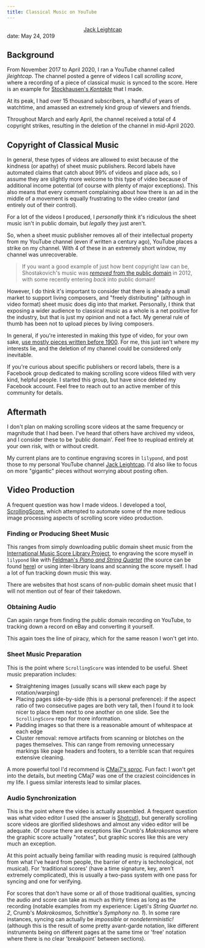 ```yaml
---
title: Classical Music on YouTube
---
```

<center><a href="../../index.html">Jack Leightcap</a></center>
date: May 24, 2019

## Background
From November 2017 to April 2020, I ran a YouTube channel called *jleightcap*.
The channel posted a genre of videos I call *scrolling score*, where a recording
of a piece of classical music is synced to the score.
Here is an example for [Stockhausen's *Kontakte*](https://youtu.be/l_UHaulsw3M)
that I made.

At its peak, I had over 15 thousand subscribers, a handful of years of
watchtime, and amassed an extremely kind group of viewers and friends.

Throughout March and early April, the channel received a total of 4 copyright strikes,
resulting in the deletion of the channel in mid-April 2020.

## Copyright of Classical Music
In general, these types of videos are allowed to exist because of the kindness
(or apathy) of sheet music publishers.
Record labels have automated claims that catch about 99% of videos and
place ads, so I assume they are slightly more welcome to this type of video
because of additional income potential (of
course with plenty of major exceptions).
This also means that every comment complaining about how there is an ad in the
middle of a movement is equally frustrating to the video creator (and entirely
out of their control).

For a lot of the videos I produced, I *personally* think it's ridiculous the
sheet music isn't in public domain, but *legally* they just aren't.

So, when a sheet music publisher removes all of their intellectual property from
my YouTube channel (even if written a century ago), YouTube places a strike on
my channel.
With 4 of these in an extremely short window, my channel was unrecoverable.

>If you want a good example of just how bent copyright law can be,
>Shostakovich's music was
>[*removed* from the public domain](https://www.wqxr.org/story/182225-prokofiev-and-shostakovich-public-domain-no-more/)
>in 2012, with some recently entering *back* into public domain!

However, I do think it's important to consider that there is already a small
market to support living composers, and "freely distributing" (although in
video format) sheet music does dig into that market.
Personally, I think that exposing a wider audience to classical music as a whole
is a net positive for the industry, but that is just my opinion and not a fact.
My general rule of thumb has been not to upload pieces by living composers.

In general, if you're interested in making this type of video, for your own
sake, <u>use mostly pieces written before 1900</u>.
For me, this just isn't where my interests lie, and the deletion of my channel
could be considered only inevitable.

If you're curious about specific publishers or record labels, there is a
Facebook group dedicated to making scrolling score videos filled with very kind,
helpful people.
I started this group, but have since deleted my Facebook account.
Feel free to reach out to an active member of this community for details.

## Aftermath
I don't plan on making scrolling score videos at the same frequency or magnitude
that I had been.
I've heard that others have archived my videos, and I consider these to be
'public domain'.
Feel free to reupload entirely at your own risk, with or without credit.

My current plans are to continue engraving scores in `lilypond`, and post those
to my personal YouTube channel
[Jack Leightcap](https://www.youtube.com/channel/UCWt1oAwvbU7EQHWlUE9AvsA).
I'd also like to focus on more "gigantic" pieces without worrying
about posting often.

## Video Production
A frequent question was how I made videos.
I developed a tool,
[ScrollingScore](https://github.com/jleightcap/ScrollingScore), which attempted
to automate some of the more tedious image processing aspects of scrolling score video
production.

### Finding or Producing Sheet Music
This ranges from simply downloading public domain sheet music from the
[International Music Score Library Project](https://imslp.org/wiki/Main_Page),
to engraving the score myself in `lilypond` like with [Feldman's *Piano and String
Quartet*](https://youtu.be/TUAxrFQXuO4)
(the source can be found [here](https://github.com/jleightcap/Feldman-PianoStringQuartet))
or using inter-library loans and scanning the score myself.
I had a lot of fun tracking down music this way.

There are websites that host scans of non-public domain sheet music that I
will not mention out of fear of their takedown.

### Obtaining Audio
Can again range from finding the public domain recording on YouTube, to tracking
down a record on eBay and converting it yourself.

This again toes the line of piracy, which for the same reason I won't get into.

### Sheet Music Preparation
This is the point where `ScrollingScore` was intended to be useful.
Sheet music preparation includes:

- Straightening images (usually scans will skew each page by rotation/warping)
- Placing pages side-by-side (this is a personal preference): if the aspect
  ratio of two consecutive pages are both very tall, then I found it to look
  nicer to place them next to one another on one slide.
  See the `ScrollingScore` repo for more information.
- Padding images so that there is a reasonable amount of whitespace at each edge
- Cluster removal: remove artifacts from scanning or blotches on the pages
  themselves.
  This can range from removing unnecessary markings like page headers and footers, to a terrible scan that requires extensive cleaning.

A more powerful tool I'd recommend is
[CMaj7's *sproc*](https://github.com/edwardx999/ScoreProcessor).
Fun fact: I won't get into the details, but meeting CMaj7 was one of the
craziest coincidences in my life.
I guess similar interests lead to similar places.

### Audio Synchronization
This is the point where the video is actually assembled.
A frequent question was what video editor I used (the answer is
[Shotcut](https://www.shotcut.org/)), but generally scrolling score videos are
glorified slideshows and almost any video editor will be adequate.
Of course there are exceptions like Crumb's *Makrokosmos* where the graphic score
actually "rotates", but graphic scores like this are very much an exception.

At this point actually being familiar with reading music is required (although
from what I've heard from people, the barrier of entry is technological, not
musical).
For 'traditional scores' (have a time signature, key, aren't extremely
complicated), this is usually a two-pass system with one pass for syncing and
one for verifying.

For scores that don't have some or all of those traditional qualities, syncing
the audio and score can take as much as thirty times as long as the recording
(notable examples from my experience: Ligeti's *String Quartet no. 2*, Crumb's
*Makrokosmos*, Schnittke's *Symphony no. 1*).
In some rare instances, syncing can actually be *impossible* or
*nondeterministic!* (although this is
the result of some pretty avant-garde notation, like different instruments being
on different pages at the same time or 'free' notation where there is no clear
'breakpoint' between sections).
